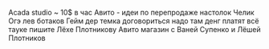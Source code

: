 Acada studio ~ 10$ в час
Авито - идеи по перепродаже настолок
Челик Огэ лев ботаков
Гейм дер темка договориться надо там денг  платят всё тауке пишите Лёхе Плотникову
Авито магазин с Ваней Супенко и Лёшей Плотников